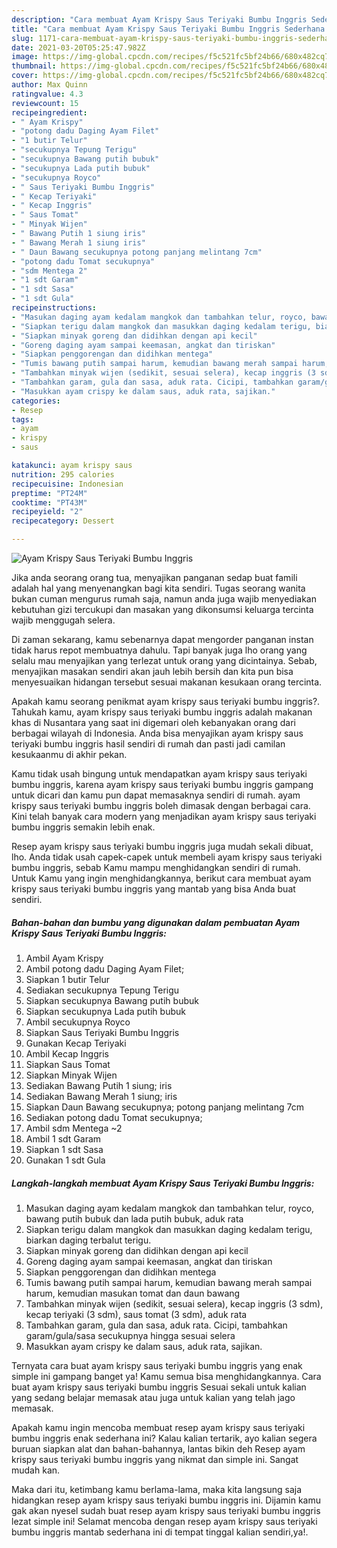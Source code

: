 ```yaml
---
description: "Cara membuat Ayam Krispy Saus Teriyaki Bumbu Inggris Sederhana dan Mudah Dibuat"
title: "Cara membuat Ayam Krispy Saus Teriyaki Bumbu Inggris Sederhana dan Mudah Dibuat"
slug: 1171-cara-membuat-ayam-krispy-saus-teriyaki-bumbu-inggris-sederhana-dan-mudah-dibuat
date: 2021-03-20T05:25:47.982Z
image: https://img-global.cpcdn.com/recipes/f5c521fc5bf24b66/680x482cq70/ayam-krispy-saus-teriyaki-bumbu-inggris-foto-resep-utama.jpg
thumbnail: https://img-global.cpcdn.com/recipes/f5c521fc5bf24b66/680x482cq70/ayam-krispy-saus-teriyaki-bumbu-inggris-foto-resep-utama.jpg
cover: https://img-global.cpcdn.com/recipes/f5c521fc5bf24b66/680x482cq70/ayam-krispy-saus-teriyaki-bumbu-inggris-foto-resep-utama.jpg
author: Max Quinn
ratingvalue: 4.3
reviewcount: 15
recipeingredient:
- " Ayam Krispy"
- "potong dadu Daging Ayam Filet"
- "1 butir Telur"
- "secukupnya Tepung Terigu"
- "secukupnya Bawang putih bubuk"
- "secukupnya Lada putih bubuk"
- "secukupnya Royco"
- " Saus Teriyaki Bumbu Inggris"
- " Kecap Teriyaki"
- " Kecap Inggris"
- " Saus Tomat"
- " Minyak Wijen"
- " Bawang Putih 1 siung iris"
- " Bawang Merah 1 siung iris"
- " Daun Bawang secukupnya potong panjang melintang 7cm"
- "potong dadu Tomat secukupnya"
- "sdm Mentega 2"
- "1 sdt Garam"
- "1 sdt Sasa"
- "1 sdt Gula"
recipeinstructions:
- "Masukan daging ayam kedalam mangkok dan tambahkan telur, royco, bawang putih bubuk dan lada putih bubuk, aduk rata"
- "Siapkan terigu dalam mangkok dan masukkan daging kedalam terigu, biarkan daging terbalut terigu."
- "Siapkan minyak goreng dan didihkan dengan api kecil"
- "Goreng daging ayam sampai keemasan, angkat dan tiriskan"
- "Siapkan penggorengan dan didihkan mentega"
- "Tumis bawang putih sampai harum, kemudian bawang merah sampai harum, kemudian masukan tomat dan daun bawang"
- "Tambahkan minyak wijen (sedikit, sesuai selera), kecap inggris (3 sdm), kecap teriyaki (3 sdm), saus tomat (3 sdm), aduk rata"
- "Tambahkan garam, gula dan sasa, aduk rata. Cicipi, tambahkan garam/gula/sasa secukupnya hingga sesuai selera"
- "Masukkan ayam crispy ke dalam saus, aduk rata, sajikan."
categories:
- Resep
tags:
- ayam
- krispy
- saus

katakunci: ayam krispy saus 
nutrition: 295 calories
recipecuisine: Indonesian
preptime: "PT24M"
cooktime: "PT43M"
recipeyield: "2"
recipecategory: Dessert

---
```



![Ayam Krispy Saus Teriyaki Bumbu Inggris](https://img-global.cpcdn.com/recipes/f5c521fc5bf24b66/680x482cq70/ayam-krispy-saus-teriyaki-bumbu-inggris-foto-resep-utama.jpg)

Jika anda seorang orang tua, menyajikan panganan sedap buat famili adalah hal yang menyenangkan bagi kita sendiri. Tugas seorang  wanita bukan cuman mengurus rumah saja, namun anda juga wajib menyediakan kebutuhan gizi tercukupi dan masakan yang dikonsumsi keluarga tercinta wajib menggugah selera.

Di zaman  sekarang, kamu sebenarnya dapat mengorder panganan instan tidak harus repot membuatnya dahulu. Tapi banyak juga lho orang yang selalu mau menyajikan yang terlezat untuk orang yang dicintainya. Sebab, menyajikan masakan sendiri akan jauh lebih bersih dan kita pun bisa menyesuaikan hidangan tersebut sesuai makanan kesukaan orang tercinta. 



Apakah kamu seorang penikmat ayam krispy saus teriyaki bumbu inggris?. Tahukah kamu, ayam krispy saus teriyaki bumbu inggris adalah makanan khas di Nusantara yang saat ini digemari oleh kebanyakan orang dari berbagai wilayah di Indonesia. Anda bisa menyajikan ayam krispy saus teriyaki bumbu inggris hasil sendiri di rumah dan pasti jadi camilan kesukaanmu di akhir pekan.

Kamu tidak usah bingung untuk mendapatkan ayam krispy saus teriyaki bumbu inggris, karena ayam krispy saus teriyaki bumbu inggris gampang untuk dicari dan kamu pun dapat memasaknya sendiri di rumah. ayam krispy saus teriyaki bumbu inggris boleh dimasak dengan berbagai cara. Kini telah banyak cara modern yang menjadikan ayam krispy saus teriyaki bumbu inggris semakin lebih enak.

Resep ayam krispy saus teriyaki bumbu inggris juga mudah sekali dibuat, lho. Anda tidak usah capek-capek untuk membeli ayam krispy saus teriyaki bumbu inggris, sebab Kamu mampu menghidangkan sendiri di rumah. Untuk Kamu yang ingin menghidangkannya, berikut cara membuat ayam krispy saus teriyaki bumbu inggris yang mantab yang bisa Anda buat sendiri.

<!--inarticleads1-->

##### Bahan-bahan dan bumbu yang digunakan dalam pembuatan Ayam Krispy Saus Teriyaki Bumbu Inggris:

1. Ambil  Ayam Krispy
1. Ambil potong dadu Daging Ayam Filet;
1. Siapkan 1 butir Telur
1. Sediakan secukupnya Tepung Terigu
1. Siapkan secukupnya Bawang putih bubuk
1. Siapkan secukupnya Lada putih bubuk
1. Ambil secukupnya Royco
1. Siapkan  Saus Teriyaki Bumbu Inggris
1. Gunakan  Kecap Teriyaki
1. Ambil  Kecap Inggris
1. Siapkan  Saus Tomat
1. Siapkan  Minyak Wijen
1. Sediakan  Bawang Putih 1 siung; iris
1. Sediakan  Bawang Merah 1 siung; iris
1. Siapkan  Daun Bawang secukupnya; potong panjang melintang 7cm
1. Sediakan potong dadu Tomat secukupnya;
1. Ambil sdm Mentega ~2
1. Ambil 1 sdt Garam
1. Siapkan 1 sdt Sasa
1. Gunakan 1 sdt Gula




<!--inarticleads2-->

##### Langkah-langkah membuat Ayam Krispy Saus Teriyaki Bumbu Inggris:

1. Masukan daging ayam kedalam mangkok dan tambahkan telur, royco, bawang putih bubuk dan lada putih bubuk, aduk rata
1. Siapkan terigu dalam mangkok dan masukkan daging kedalam terigu, biarkan daging terbalut terigu.
1. Siapkan minyak goreng dan didihkan dengan api kecil
1. Goreng daging ayam sampai keemasan, angkat dan tiriskan
1. Siapkan penggorengan dan didihkan mentega
1. Tumis bawang putih sampai harum, kemudian bawang merah sampai harum, kemudian masukan tomat dan daun bawang
1. Tambahkan minyak wijen (sedikit, sesuai selera), kecap inggris (3 sdm), kecap teriyaki (3 sdm), saus tomat (3 sdm), aduk rata
1. Tambahkan garam, gula dan sasa, aduk rata. Cicipi, tambahkan garam/gula/sasa secukupnya hingga sesuai selera
1. Masukkan ayam crispy ke dalam saus, aduk rata, sajikan.




Ternyata cara buat ayam krispy saus teriyaki bumbu inggris yang enak simple ini gampang banget ya! Kamu semua bisa menghidangkannya. Cara buat ayam krispy saus teriyaki bumbu inggris Sesuai sekali untuk kalian yang sedang belajar memasak atau juga untuk kalian yang telah jago memasak.

Apakah kamu ingin mencoba membuat resep ayam krispy saus teriyaki bumbu inggris enak sederhana ini? Kalau kalian tertarik, ayo kalian segera buruan siapkan alat dan bahan-bahannya, lantas bikin deh Resep ayam krispy saus teriyaki bumbu inggris yang nikmat dan simple ini. Sangat mudah kan. 

Maka dari itu, ketimbang kamu berlama-lama, maka kita langsung saja hidangkan resep ayam krispy saus teriyaki bumbu inggris ini. Dijamin kamu gak akan nyesel sudah buat resep ayam krispy saus teriyaki bumbu inggris lezat simple ini! Selamat mencoba dengan resep ayam krispy saus teriyaki bumbu inggris mantab sederhana ini di tempat tinggal kalian sendiri,ya!.

